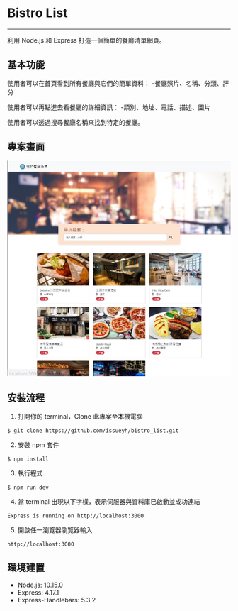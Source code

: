 # Bistro List
---
利用 Node.js 和 Express 打造一個簡單的餐廳清單網頁。

## 基本功能
使用者可以在首頁看到所有餐廳與它們的簡單資料：
-餐廳照片、名稱、分類、評分

使用者可以再點進去看餐廳的詳細資訊：
-類別、地址、電話、描述、圖片

使用者可以透過搜尋餐廳名稱來找到特定的餐廳。

## 專案畫面
![img](https://github.com/issueyh/bistro_list/blob/main/public/img/bistro.jpg)

## 安裝流程
1. 打開你的 terminal，Clone 此專案至本機電腦
```
$ git clone https://github.com/issueyh/bistro_list.git
```
2. 安裝 npm 套件
```
$ npm install
```
3. 執行程式
```
$ npm run dev
```
4. 當 terminal 出現以下字樣，表示伺服器與資料庫已啟動並成功連結
```
Express is running on http://localhost:3000
```
5. 開啟任一瀏覽器瀏覽器輸入
```
http://localhost:3000
```

## 環境建置
* Node.js: 10.15.0
* Express: 4.17.1
* Express-Handlebars: 5.3.2